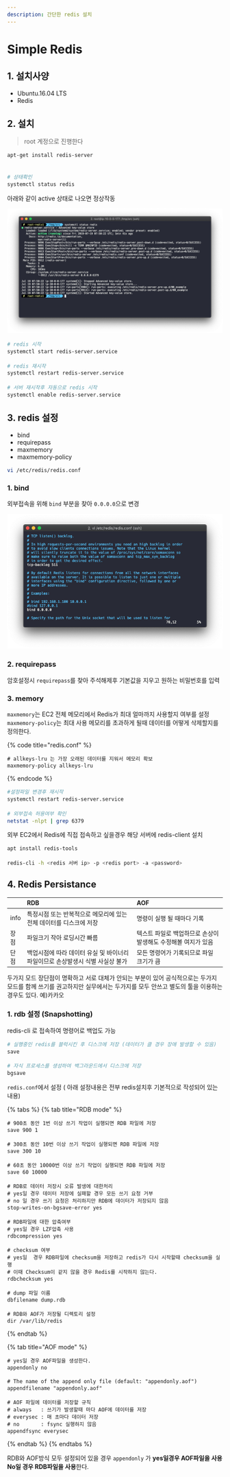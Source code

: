 ```yaml
---
description: 간단한 redis 설치
---
```


# Simple Redis

## 1. 설치사양

* Ubuntu.16.04 LTS
* Redis

## 2. 설치

> root 계정으로 진행한다

```bash
apt-get install redis-server


# 상태확인
systemctl status redis
```

아래와 같이 active 상태로 나오면 정상작동

![](../../.gitbook/assets/redis_1.png)

```bash
# redis 시작
systemctl start redis-server.service

# redis 재시작
systemctl restart redis-server.service

# 서버 재시작후 자동으로 redis 시작
systemctl enable redis-server.service
```

## 3. redis 설정

* bind
* requirepass
* maxmemory
* maxmemory-policy

```bash
vi /etc/redis/redis.conf
```

### 1. bind

외부접속을 위해 `bind` 부분을 찾아 `0.0.0.0`으로 변경

![](../../.gitbook/assets/redis_2.png)

### 2. requirepass

암호설정시 `requirepass`를 찾아 주석해제후 기본값을 지우고 원하는 비밀번호를 입력

### 3. memory

`maxmemory`는 EC2 전체 메모리에서 Redis가 최대 얼마까지 사용할지 여부를 설정 `maxmemory-policy`는 최대 사용 메모리를 초과하게 될때 데이터를 어떻게 삭제할지를 정의한다.

{% code title="redis.conf" %}
```text
# allkeys-lru 는 가장 오래된 데이터를 지워서 메모리 확보
maxmemory-policy allkeys-lru
```
{% endcode %}

```bash
#설정파일 변경후 재시작
systemctl restart redis-server.service

# 외부접속 허용여부 확인
netstat -nlpt | grep 6379
```

외부 EC2에서 Redis에 직접 접속하고 싶을경우 해당 서버에 redis-client 설치

```bash
apt install redis-tools

redis-cli -h <redis 서버 ip> -p <redis port> -a <password>
```

## 4. Redis Persistance

|  | RDB | AOF |
| :--- | :--- | :--- |
| info | 특정시점 또는 반복적으로 메모리에 있는 전체 데이터를 디스크에 저장 | 명령이 실행 될 때마다 기록 |
| 장점 | 파일크기 작아 로딩시간 빠름 | 텍스트 파일로 백업하므로 손상이 발생해도 수정해볼 여지가 있음 |
| 단점 | 백업시점에 따라 데이터 유실 및 바이너리 파일이므로 손상발생시 식별 사실상 불가 | 모든 명령어가 기록되므로 파일 크기가 큼 |

두가지 모드 장단점이 명확하고 서로 대체가 안되는 부분이 있어 공식적으로는 두가지 모드를 함께 쓰기를 권고하지만 실무에서는 두가지를 모두 안쓰고 별도의 툴을 이용하는 경우도 있다. 예\)카카오

### 1. rdb 설정 \(Snapshotting\)

redis-cli 로 접속하여 명령어로 백업도 가능

```bash
# 실행중인 redis를 블럭시킨 후 디스크에 저장 (데이터가 클 경우 장애 발생할 수 있음)
save

# 자식 프로세스를 생성하여 백그라운드에서 디스크에 저장
bgsave
```

`redis.conf`에서 설정 \( 아래 설정내용은 전부 redis설치후 기본적으로 작성되어 있는 내용\)

{% tabs %}
{% tab title="RDB mode" %}
```text
# 900초 동안 1번 이상 쓰기 작업이 실행되면 RDB 파일에 저장
save 900 1 

# 300초 동안 10번 이상 쓰기 작업이 실행되면 RDB 파일에 저장
save 300 10

# 60초 동안 10000번 이상 쓰기 작업이 실행되면 RDB 파일에 저장
save 60 10000

# RDB로 데이터 저장시 오류 발생에 대한처리
# yes일 경우 데이터 저장에 실패할 경우 모든 쓰기 요청 거부
# no 일 경우 쓰기 요청은 처리하지만 RDB에 데이터가 저장되지 않음
stop-writes-on-bgsave-error yes

# RDB파일에 대한 압축여부
# yes일 경우 LZF압축 사용
rdbcompression yes

# checksum 여부
# yes일  경우 RDB파일에 checksum을 저장하고 redis가 다시 시작할때 checksum을 실행
# 이때 Checksum이 같지 않을 경우 Redis를 시작하지 않는다.
rdbchecksum yes

# dump 파일 이름
dbfilename dump.rdb

# RDB와 AOF가 저장될 디렉토리 설정
dir /var/lib/redis
```
{% endtab %}

{% tab title="AOF mode" %}
```text
# yes일 경우 AOF파일을 생성한다.
appendonly no

# The name of the append only file (default: "appendonly.aof")
appendfilename "appendonly.aof"

# AOF 파일에 데이터를 저장할 규칙
# always   : 쓰기가 발생할때 마다 AOF에 데이터를 저장
# everysec : 매 초마다 데이터 저장
# no       : fsync 실행하지 않음
appendfsync everysec
```
{% endtab %}
{% endtabs %}

RDB와 AOF방식 모두 설정되어 있을 경우 `appendonly` 가 **yes일경우 AOF파일을 사용** **No일 경우 RDB파일을 사용**한다.

